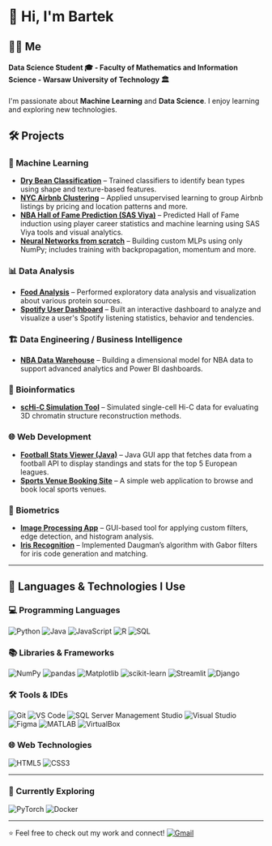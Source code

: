 # 👋 Hi, I'm Bartek

## 👨‍💻 Me
#### Data Science Student 🎓 - Faculty of Mathematics and Information Science - Warsaw University of Technology 🏛
I'm passionate about **Machine Learning** and **Data Science**.
I enjoy learning and exploring new technologies.  

## 🛠️ Projects

### 🤖 Machine Learning
- **[Dry Bean Classification](https://github.com/wojcikbart/ML-Project-1)** – Trained classifiers to identify bean types using shape and texture-based features.
- **[NYC Airbnb Clustering](https://github.com/Pacholki/ML-2projekcik)** – Applied unsupervised learning to group Airbnb listings by pricing and location patterns and more.
- **[NBA Hall of Fame Prediction (SAS Viya)](https://github.com/wojcikbart/NBA-HallOfFame)** – Predicted Hall of Fame induction using player career statistics and machine learning using SAS Viya tools and visual analytics.
- **[Neural Networks from scratch](https://github.com/wojcikbart/NeuralNetworks)** – Building custom MLPs using only NumPy; includes training with backpropagation, momentum and more.

### 📊 Data Analysis
- **[Food Analysis](https://github.com/Pacholki/meet_your_meat/blob/main/zywicki_wojcik_tlaczala.pdf)** – Performed exploratory data analysis and visualization about various protein sources.
- **[Spotify User Dashboard](https://github.com/wojcikbart/TWD-Projekt-JA)** – Built an interactive dashboard to analyze and visualize a user's Spotify listening statistics, behavior and tendencies.

### 🏗️ Data Engineering / Business Intelligence
- **[NBA Data Warehouse](https://github.com/wojcikbart/NBA_warehouse)** – Building a dimensional model for NBA data to support advanced analytics and Power BI dashboards. 

### 🧬 Bioinformatics
- **[scHi-C Simulation Tool](https://github.com/wojcikbart/scHi-C-Simulations)** – Simulated single-cell Hi-C data for evaluating 3D chromatin structure reconstruction methods.

### 🌐 Web Development
- **[Football Stats Viewer (Java)](https://github.com/wojcikbart/JavaProject)** – Java GUI app that fetches data from a football API to display standings and stats for the top 5 European leagues.
- **[Sports Venue Booking Site](https://github.com/wojcikbart/Sports-Venue-Rental)** – A simple web application to browse and book local sports venues.

### 🧿 Biometrics
- **[Image Processing App](https://github.com/wojcikbart/Image-processing-app)** – GUI-based tool for applying custom filters, edge detection, and histogram analysis.
- **[Iris Recognition](https://github.com/wojcikbart/Iris-recognition)** – Implemented Daugman’s algorithm with Gabor filters for iris code generation and matching.

---

## 🧠 Languages & Technologies I Use

### 💻 Programming Languages
![Python](https://img.shields.io/badge/Python-3776AB?style=flat&logo=python&logoColor=white)
![Java](https://img.shields.io/badge/Java-007396?style=flat&logo=java&logoColor=white)
![JavaScript](https://img.shields.io/badge/JavaScript-F7DF1E?style=flat&logo=javascript&logoColor=black)
![R](https://img.shields.io/badge/R-276DC3?style=flat&logo=r&logoColor=white)
![SQL](https://img.shields.io/badge/SQL-4479A1?style=flat&logo=postgresql&logoColor=white)

### 📚 Libraries & Frameworks
![NumPy](https://img.shields.io/badge/NumPy-013243?style=flat&logo=numpy&logoColor=white)
![pandas](https://img.shields.io/badge/Pandas-150458?style=flat&logo=pandas&logoColor=white)
![Matplotlib](https://img.shields.io/badge/Matplotlib-11557C?style=flat&logo=matplotlib&logoColor=white)
![scikit-learn](https://img.shields.io/badge/scikit--learn-F7931E?style=flat&logo=scikitlearn&logoColor=white)
![Streamlit](https://img.shields.io/badge/Streamlit-FF4B4B?style=flat&logo=streamlit&logoColor=white)
![Django](https://img.shields.io/badge/Django-092E20?style=flat&logo=django&logoColor=white)

### 🛠️ Tools & IDEs
![Git](https://img.shields.io/badge/Git-F05032?style=flat&logo=git&logoColor=white)
![VS Code](https://img.shields.io/badge/VS%20Code-007ACC?style=flat&logo=visual-studio-code&logoColor=white)
![SQL Server Management Studio](https://img.shields.io/badge/SSMS-CC2927?style=flat&logo=microsoftsqlserver&logoColor=white)
![Visual Studio](https://img.shields.io/badge/Visual%20Studio-5C2D91?style=flat&logo=visual-studio&logoColor=white)
![Figma](https://img.shields.io/badge/Figma-F24E1E?style=flat&logo=figma&logoColor=white)
![MATLAB](https://img.shields.io/badge/MATLAB-0076A8?style=flat&logo=mathworks&logoColor=white)
![VirtualBox](https://img.shields.io/badge/VirtualBox-183A61?style=flat&logo=virtualbox&logoColor=white)

### 🌐 Web Technologies
![HTML5](https://img.shields.io/badge/HTML5-E34F26?style=flat&logo=html5&logoColor=white)
![CSS3](https://img.shields.io/badge/CSS3-1572B6?style=flat&logo=css3&logoColor=white)

---

### 🚧 Currently Exploring
![PyTorch](https://img.shields.io/badge/PyTorch-EE4C2C?style=flat&logo=pytorch&logoColor=white)
![Docker](https://img.shields.io/badge/Docker-2496ED?style=flat&logo=docker&logoColor=white)


---

⭐ Feel free to check out my work and connect!
[![Gmail](https://img.shields.io/badge/Gmail-D14836?style=flat&logo=gmail&logoColor=white)](mailto:bartek03w@gmail.com)
